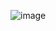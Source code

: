 ![image](https://user-images.githubusercontent.com/86466557/208817358-d81813e7-1472-4a18-a890-1b85eb85c522.png)

